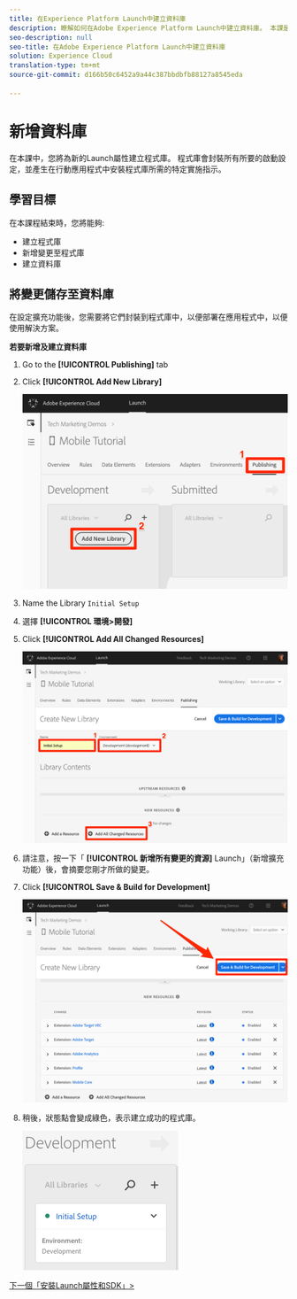 ```yaml
---
title: 在Experience Platform Launch中建立資料庫
description: 瞭解如何在Adobe Experience Platform Launch中建立資料庫。 本課是「在Mobile android應用程式中實作Experience cloud」教學課程的一部分。
seo-description: null
seo-title: 在Adobe Experience Platform Launch中建立資料庫
solution: Experience Cloud
translation-type: tm+mt
source-git-commit: d166b50c6452a9a44c387bbdbfb88127a8545eda

---
```



# 新增資料庫

在本課中，您將為新的Launch屬性建立程式庫。 程式庫會封裝所有所要的啟動設定，並產生在行動應用程式中安裝程式庫所需的特定實施指示。

## 學習目標

在本課程結束時，您將能夠:

* 建立程式庫
* 新增變更至程式庫
* 建立資料庫

## 將變更儲存至資料庫

在設定擴充功能後，您需要將它們封裝到程式庫中，以便部署在應用程式中，以便使用解決方案。

**若要新增及建立資料庫**

1. Go to the **[!UICONTROL Publishing]** tab

1. Click **[!UICONTROL Add New Library]**

   ![新增程式庫](images/mobile-launch-addNewLibrary.png)

1. Name the Library `Initial Setup`

1. 選擇 **[!UICONTROL 環境&gt;開發]**

1. Click **[!UICONTROL Add All Changed Resources]**

   ![添加所有更改的資源](images/mobile-launch-addAllChangedResources.png)

1. 請注意，按一下「 **[!UICONTROL 新增所有變更的資源]** Launch」（新增擴充功能）後，會摘要您剛才所做的變更。

1. Click **[!UICONTROL Save &amp; Build for Development]**

   ![儲存並建立以利開發](images/mobile-launch-saveAndBuild.png)

1. 稍後，狀態點會變成綠色，表示建立成功的程式庫。

   ![建立的資料庫](images/mobile-launch-libraryBuilt.png)

[下一個「安裝Launch屬性和SDK」&gt;](launch-install-the-mobile-sdk.md)
